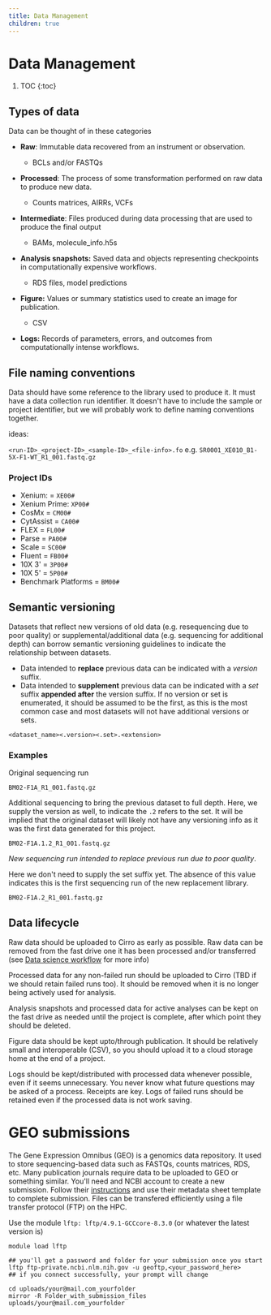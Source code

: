 ```yaml
---
title: Data Management
children: true
---
```


# Data Management

1. TOC
{:toc}

## Types of data 

Data can be thought of in these categories

* **Raw**: Immutable data recovered from an instrument or observation.
    - BCLs and/or FASTQs

* **Processed**: The process of some transformation performed on raw data to produce new data. 
    - Counts matrices, AIRRs, VCFs

* **Intermediate**: Files produced during data processing that are used to produce the final output
    - BAMs, molecule_info.h5s

* **Analysis snapshots:** Saved data and objects representing checkpoints in computationally expensive workflows.
    - RDS files, model predictions

* **Figure:** Values or summary statistics used to create an image for publication. 
    - CSV

* **Logs:** Records of parameters, errors, and outcomes from computationally intense workflows.  

## File naming conventions

Data should have some reference to the library used to produce it. It must have a data collection run identifier. It doesn't have to include the sample or project identifier, but we will probably work to define naming conventions together.

ideas:

`<run-ID>_<project-ID>_<sample-ID>_<file-info>.fo`
e.g.
`SR0001_XE010_B1-5X-F1-WT_R1_001.fastq.gz`

### Project IDs

*	Xenium: = `XE00#`
*   Xenium Prime: `XP00#`
*	CosMx = `CM00#`
*	CytAssist = `CA00#`
*	FLEX = `FL00#`
*	Parse = `PA00#`
*	Scale = `SC00#`
*	Fluent = `FB00#`
*	10X 3' = `3P00#`
*	10X 5' = `5P00#`
*	Benchmark Platforms = `BM00#`

## Semantic versioning

Datasets that reflect new versions of old data (e.g. resequencing due to poor quality) or supplemental/additional data (e.g. sequencing for additional depth) can borrow semantic versioning guidelines to indicate the relationship between datasets. 

- Data intended to **replace** previous data can be indicated with a *version* suffix.
- Data intended to **supplement** previous data can be indicated with a *set* suffix **appended after** the version suffix. 
If no version or set is enumerated, it should be assumed to be the first, as this is the most common case and most datasets will not have additional versions or sets. 

`<dataset_name><.version><.set>.<extension>`

### Examples

Original sequencing run

`BM02-F1A_R1_001.fastq.gz`

Additional sequencing to bring the previous dataset to full depth. Here, we supply the version as well, to indicate the `.2` refers to the set. It will be implied that the original dataset will likely not have any versioning info as it was the first data generated for this project.

`BM02-F1A.1.2_R1_001.fastq.gz`

*New sequencing run intended to replace previous run due to poor quality*. 

Here we don't need to supply the set suffix yet. The absence of this value indicates this is the first sequencing run of the new replacement library.

`BM02-F1A.2_R1_001.fastq.gz`


## Data lifecycle

Raw data should be uploaded to Cirro as early as possible. Raw data can be removed from the fast drive one it has been processed and/or transferred (see [Data science workflow](docs/data-science-workflow/index.md) for more info)

Processed data for any non-failed run should be uploaded to Cirro (TBD if we should retain failed runs too). It should be removed when it is no longer being actively used for analysis.

Analysis snapshots and processed data for active analyses can be kept on the fast drive as needed until the project is complete, after which point they should be deleted.

Figure data should be kept upto/through publication. It should be relatively small and interoperable (CSV), so you should upload it to a cloud storage home at the end of a project. 

Logs should be kept/distributed with processed data whenever possible, even if it seems unnecessary. You never know what future questions may be asked of a process. Receipts are key. Logs of failed runs should be retained even if the processed data is not work saving. 

# GEO submissions

The Gene Expression Omnibus (GEO) is a genomics data repository. It used to store sequencing-based data such as FASTQs, counts matrices, RDS, etc. Many publication journals require data to be uploaded to GEO or something similar. You'll need and NCBI account to create a new submission. Follow their [instructions](https://www.ncbi.nlm.nih.gov/geo/info/submissionftp.html) and use their metadata sheet template to complete submission. Files can be transfered efficiently using a file transfer protocol (FTP) on the HPC. 

Use the module `lftp: lftp/4.9.1-GCCcore-8.3.0` (or whatever the latest version is)

```
module load lftp

## you'll get a password and folder for your submission once you start
lftp ftp-private.ncbi.nlm.nih.gov -u geoftp,<your_password_here>
## if you connect successfully, your prompt will change

cd uploads/your@mail.com_yourfolder
mirror -R Folder_with_submission_files uploads/your@mail.com_yourfolder
```